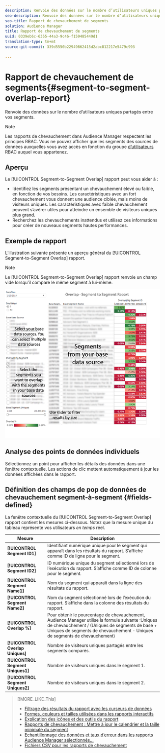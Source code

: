 ```yaml
---
description: Renvoie des données sur le nombre d’utilisateurs uniques partagés entre vos segments.
seo-description: Renvoie des données sur le nombre d’utilisateurs uniques partagés entre vos segments.
seo-title: Rapport de chevauchement de segments
solution: Audience Manager
title: Rapport de chevauchement de segments
uuid: 0339eb6c-6355-44a3-9c46-f159485449d1
translation-type: tm+mt
source-git-commit: 339d5550b22949862415d2abc812217e5479c993

---
```



# Rapport de chevauchement de segments{#segment-to-segment-overlap-report}

Renvoie des données sur le nombre d’utilisateurs uniques partagés entre vos segments.

>[!NOTE]
>
>Les rapports de chevauchement dans Audience Manager respectent les principes RBAC. Vous ne pouvez afficher que les segments des sources de données auxquelles vous avez accès en fonction du groupe [d’utilisateurs](/help/using/features/administration/administration-overview.md) RBAC auquel vous appartenez.

<!-- 

c_segment_segment_overlap.xml

 -->

## Aperçu

Le [!UICONTROL Segment-to-Segment Overlap] rapport peut vous aider à :

* Identifiez les segments présentant un chevauchement élevé ou faible, en fonction de vos besoins. Les caractéristiques avec un fort chevauchement vous donnent une audience ciblée, mais moins de visiteurs uniques. Les caractéristiques avec faible chevauchement peuvent s’avérer utiles pour atteindre un ensemble de visiteurs uniques plus grand.
* Recherchez les chevauchements inattendus et utilisez ces informations pour créer de nouveaux segments hautes performances.

## Exemple de rapport

L’illustration suivante présente un aperçu général du [!UICONTROL Segment-to-Segment Overlap] rapport.

>[!NOTE]
>
>Le [!UICONTROL Segment-to-Segment Overlap] rapport renvoie un champ vide lorsqu’il compare le même segment à lui-même.

![](assets/segment-to-segment-overlap.png)

## Analyse des points de données individuels

Sélectionnez un point pour afficher les détails des données dans une fenêtre contextuelle. Les actions de clic mettent automatiquement à jour les données affichées dans le rapport.

## Définition des champs de pop de données de chevauchement segment-à-segment {#fields-defined}

<!-- 

r_s2s_data_pop.xml

 -->

La fenêtre contextuelle du [!UICONTROL Segment-to-Segment Overlap] rapport contient les mesures ci-dessous. Notez que la mesure unique du tableau représente vos utilisateurs *en temps* réel.

| Mesure | Description |
|---|---|
| **[!UICONTROL Segment ID1]** | Identifiant numérique unique pour le segment qui apparaît dans les résultats du rapport. S’affiche comme ID de ligne pour le segment. |
| **[!UICONTROL Segment ID2]** | ID numérique unique du segment sélectionné lors de l’exécution du rapport. S’affiche comme ID de colonne pour le segment. |
| **[!UICONTROL Segment Name1]** | Nom du segment qui apparaît dans la ligne des résultats du rapport. |
| **[!UICONTROL Segment Name2]** | Nom du segment sélectionné lors de l’exécution du rapport. S’affiche dans la colonne des résultats du rapport. |
| **[!UICONTROL Overlap %]** | Pour obtenir le pourcentage de chevauchement, Audience Manager utilise la formule suivante :Uniques de chevauchement / (Uniques de segments de base + Uniques de segments de chevauchement - Uniques de segments de chevauchement) |
| **[!UICONTROL Overlap Uniques]** | Nombre de visiteurs uniques partagés entre les segments comparés. |
| **[!UICONTROL Segment Uniques1]** | Nombre de visiteurs uniques dans le segment 1. |
| **[!UICONTROL Segment Uniques2]** | Nombre de visiteurs uniques dans le segment 2. |

>[!MORE_LIKE_This]
>
>* [Filtrage des résultats du rapport avec les curseurs de données](../../reporting/dynamic-reports/data-sliders.md)
>* [Formes, couleurs et tailles utilisées dans les rapports interactifs](../../reporting/dynamic-reports/interactive-report-technology.md#shapes-colors-sizes)
>* [Explication des icônes et des outils du rapport](../../reporting/dynamic-reports/interactive-report-technology.md#icons-tools-explained)
>* [Rapports de chevauchement : Mettre à jour le calendrier et la taille minimale du segment](../../reporting/dynamic-reports/overlap-minimum-segment-size.md)
>* [Echantillonnage des données et taux d’erreur dans les rapports Audience Manager sélectionnés...](../../reporting/report-sampling.md)
>* [Fichiers CSV pour les rapports de chevauchement](../../reporting/dynamic-reports/overlap-csv-files.md)